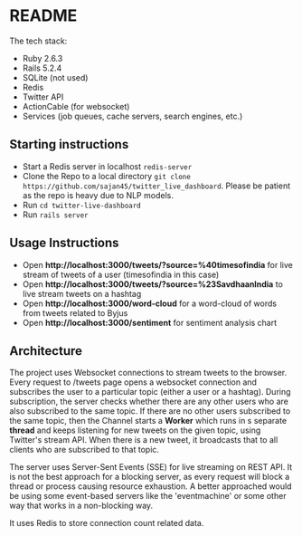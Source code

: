 # README

The tech stack:

* Ruby 2.6.3
* Rails 5.2.4
* SQLite (not used)
* Redis
* Twitter API
* ActionCable (for websocket)
* Services (job queues, cache servers, search engines, etc.)

## Starting instructions

* Start a Redis server in localhost `redis-server`
* Clone the Repo to a local directory `git clone https://github.com/sajan45/twitter_live_dashboard`. Please be patient as the repo is heavy due to NLP models.
* Run `cd twitter-live-dashboard`
* Run `rails server`

## Usage Instructions
* Open **http://localhost:3000/tweets/?source=%40timesofindia** for live stream of tweets of a user (timesofindia in this case)
* Open **http://localhost:3000/tweets/?source=%23SavdhaanIndia** to live stream tweets on a hashtag
* Open **http://localhost:3000/word-cloud** for a word-cloud of words from tweets related to Byjus
* Open **http://localhost:3000/sentiment** for sentiment analysis chart

## Architecture

The project uses Websocket connections to stream tweets to the browser. Every request to /tweets page opens a websocket connection and subscribes the user to a particular topic (either a user or a hashtag). During subscription, the server checks whether there are any other users who are also subscribed to the same topic. If there are no other users subscribed to the same topic, then the Channel starts a **Worker** which runs in s separate **thread** and keeps listening for new tweets on the given topic, using Twitter's stream API.  When there is a new tweet, it broadcasts that to all clients who are subscribed to that topic.

The server uses Server-Sent Events (SSE) for live streaming on REST API. It is not the best approach for a blocking server, as every request will block a thread or process causing resource exhaustion. A better approached would be using some event-based servers like the 'eventmachine' or some other way that works in a non-blocking way.

It uses Redis to store connection count related data.

